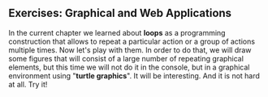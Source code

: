 ## Exercises: Graphical and Web Applications

In the current chapter we learned about **loops** as a programming construction that allows  to repeat a particular action or a group of actions multiple times. Now let's play with them. In order to do that, we will draw some figures that will consist of a large number of repeating graphical elements, but this time we will not do it in the console, but in a graphical environment using "**turtle graphics**". It will be interesting. And it is not hard at all. Try it!
